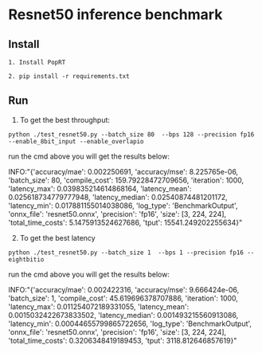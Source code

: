# Resnet50 inference benchmark

## Install

```
1. Install PopRT

2. pip install -r requirements.txt
```

## Run

1. To get the best throughput:

```
python ./test_resnet50.py --batch_size 80  --bps 128 --precision fp16  --enable_8bit_input --enable_overlapio
```

run the cmd above you will get the results below:

INFO:"{'accuracy/mae': 0.002250691, 'accuracy/mse': 8.225765e-06, 'batch_size': 80, 'compile_cost': 159.79228472709656, 'iteration': 1000, 'latency_max': 0.039835214614868164, 'latency_mean': 0.025618734779777948, 'latency_median': 0.02540874481201172, 'latency_min': 0.017881155014038086, 'log_type': 'BenchmarkOutput', 'onnx_file': 'resnet50.onnx', 'precision': 'fp16', 'size': \[3, 224, 224\], 'total_time_costs': 5.1475913524627686, 'tput': 15541.249202255634}"

2. To get the best latency

```
python ./test_resnet50.py --batch_size 1  --bps 1 --precision fp16 --eightbitio
```

run the cmd above you will get the results below:

INFO:"{'accuracy/mae': 0.002422316, 'accuracy/mse': 9.666424e-06, 'batch_size': 1, 'compile_cost': 45.619696378707886, 'iteration': 1000, 'latency_max': 0.011254072189331055, 'latency_mean': 0.0015032422673833502, 'latency_median': 0.001493215560913086, 'latency_min': 0.00044655799865722656, 'log_type': 'BenchmarkOutput', 'onnx_file': 'resnet50.onnx', 'precision': 'fp16', 'size': \[3, 224, 224\], 'total_time_costs': 0.3206348419189453, 'tput': 3118.812646857619}"
